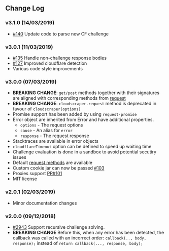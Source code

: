 ## Change Log

### v3.1.0 (14/03/2019)
- [#140](https://github.com/codemanki/cloudscraper/pull/140) Update code to parse new CF challenge

### v3.0.1 (11/03/2019)
- [#135](https://github.com/codemanki/cloudscraper/pull/135) Handle non-challenge response bodies 
- [#127](https://github.com/codemanki/cloudscraper/pull/127) Improved cloudflare detection 
- Various code style improvements

### v3.0.0 (07/03/2019)
- **BREAKING CHANGE**: `get/post` methods together with their signatures are aligned with corresponding methods from [request](https://github.com/request/request#requestmethod)
- **BREAKING CHANGE**: `cloudscraper.request` method is deprecated in favour of `cloudscraper(options)`
- Promise support has been added by using `request-promise`
- Error object are  inherited from Error and have additional properties.
  * `options` - The request options
  * `cause` - An alias for `error`
  * `response` - The request response
-  Stacktraces are available in error objects
- `cloudflareTimeout` option can be defined to speed up waiting time
- Challenge evaluation is done in a sandbox to avoid potential secutiry issues
- Default [request methods](https://github.com/request/request#requestmethod) are available
- Custom cookie jar can now be passed [#103](https://github.com/codemanki/cloudscraper/issues/102)
- Proxies support [PR#101](https://github.com/codemanki/cloudscraper/pull/101)
- MIT license

### v2.0.1 (02/03/2019)
- Minor documentation changes

### v2.0.0 (09/12/2018)
- [#2943](https://github.com/codemanki/cloudscraper/pull/66) Support recursive challenge solving. 
- **BREAKING CHANGE** Before this, when any error has been detected, the callback was called with an incorrect order: `callback(.., body, response);` instead of `return callback(..., response, body);`

